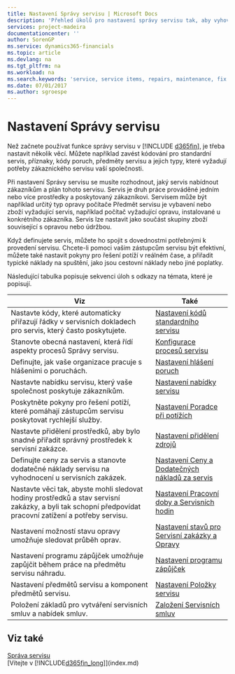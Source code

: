 ```yaml
---
title: Nastavení Správy servisu | Microsoft Docs
description: 'Přehled úkolů pro nastavení správy servisu tak, aby vyhovovala způsobu, jakým vaše organizace spravuje svůj servis.'
services: project-madeira
documentationcenter: ''
author: SorenGP
ms.service: dynamics365-financials
ms.topic: article
ms.devlang: na
ms.tgt_pltfrm: na
ms.workload: na
ms.search.keywords: 'service, service items, repairs, maintenance, fix'
ms.date: 07/01/2017
ms.author: sgroespe
---
```


# <a name="setting-up-service-management"></a>Nastavení Správy servisu
Než začnete používat funkce správy servisu v [!INCLUDE [d365fin](includes/d365fin_md.md)], je třeba nastavit několik věcí. Můžete například zavést kódování pro standardní servis, příznaky, kódy poruch, předměty servisu a jejich typy, které vyžadují potřeby zákaznického servisu vaší společnosti.  

Při nastavení Správy servisu se musíte rozhodnout, jaký servis nabídnout zákazníkům a plán tohoto servisu. Servis je druh práce prováděné jedním nebo více prostředky a poskytovaný zákazníkovi. Servisem může být například určitý typ opravy počítače Předmět servisu je vybavení nebo zboží vyžadující servis, například počítač vyžadující opravu, instalované u konkrétního zákazníka. Servis lze nastavit jako součást skupiny zboží související s opravou nebo údržbou.  
  
Když definujete servis, můžete ho spojit s dovednostmi potřebnými k provedení servisu. Chcete-li pomoci vašim zástupcům servisu být efektivní, můžete také nastavit pokyny pro řešení potíží v reálném čase, a přiřadit typické náklady na spuštění, jako jsou cestovní náklady nebo jiné poplatky.  

Následující tabulka popisuje sekvenci úloh s odkazy na témata, které je popisují.  
  
| Viz | Také |
| --- | --- |
| Nastavte kódy, které automaticky přiřazují řádky v servisních dokladech pro servis, který často poskytujete. |[Nastavení kódů standardního servisu](service-how-setup-service-coding.md)|
| Stanovte obecná nastavení, která řídí aspekty procesů Správy servisu.|[Konfigurace procesů servisu](service-setup-service-processes.md)|
| Definujte, jak vaše organizace pracuje s hlášeními o poruchách. |[Nastavení hlášení poruch](service-how-setup-fault-reporting.md) |
| Nastavte nabídku servisu, který vaše společnost poskytuje zákazníkům.|[Nastavení nabídky servisu](service-how-setup-service-offerings.md)|
| Poskytněte pokyny pro řešení potíží, které pomáhají zástupcům servisu poskytovat rychlejší služby. |[Nastavení Poradce při potížích](service-how-setup-troubleshooting.md) |
| Nastavte přidělení prostředků, aby bylo snadné přiřadit správný prostředek k servisní zakázce. |[Nastavení přidělení zdrojů](service-how-setup-resource-allocation.md) |
| Definujte ceny za servis a stanovte dodatečné náklady servisu na vyhodnocení u servisních zakázek. |[Nastavení Ceny a Dodatečných nákladů za servis](service-how-setup-service-costs-pricing.md)|
| Nastavte věci tak, abyste mohli sledovat hodiny prostředků a stav servisní zakázky, a byli tak schopní předpovídat pracovní zatížení a potřeby servisu.|[Nastavení Pracovní doby a Servisních hodin](service-how-setup-work-service-hours.md)|
| Nastavení možností stavu opravy umožňuje sledovat průběh oprav. | [Nastavení stavů pro Servisní zakázky a Opravy](service-order-repair-status.md)|
| Nastavení programu zápůjček umožňuje zapůjčit během práce na předmětu servisu náhradu. |[Nastavení programu zápůjček](service-how-setup-loaner-program.md) |
| Nastavení předmětů servisu a komponent předmětů servisu. |[Nastavení Položky servisu](service-how-setup-service-items.md) |
| Položení základů pro vytváření servisních smluv a nabídek smluv. |[Založení Servisních smluv](service-how-setup-service-contracts.md) |

## <a name="see-also"></a>Viz také
[Správa servisu](service-service.md)  
[Vítejte v [!INCLUDE[d365fin_long](includes/d365fin_long_md.md)]](index.md)  
